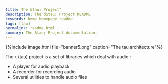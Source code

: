 ```yaml
---
title: The &tau; Project"
description: The d&tau; Project README
keywords: home homepage readme
tags: [tau]
permalink: readme.html
summary: The &tau; Project documentation.
---
```


{%include image.html file="banner5.png" caption="The tau architecture"%}

The τ (tau) project is a set of libraries which deal with audio :

* A player for audio playback
* A recorder for recording audio
* Several utilities to handle audio files
